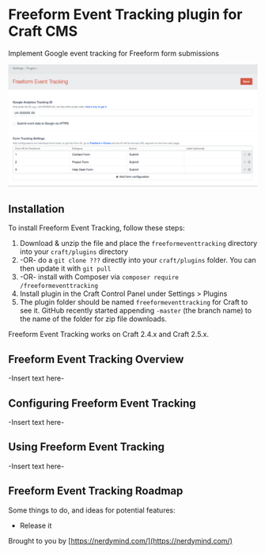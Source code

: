 # Freeform Event Tracking plugin for Craft CMS

Implement Google event tracking for Freeform form submissions

![Screenshot](resources/screenshots/screenshot.png)

## Installation

To install Freeform Event Tracking, follow these steps:

1. Download & unzip the file and place the `freeformeventtracking` directory into your `craft/plugins` directory
2.  -OR- do a `git clone ???` directly into your `craft/plugins` folder.  You can then update it with `git pull`
3.  -OR- install with Composer via `composer require /freeformeventtracking`
4. Install plugin in the Craft Control Panel under Settings > Plugins
5. The plugin folder should be named `freeformeventtracking` for Craft to see it.  GitHub recently started appending `-master` (the branch name) to the name of the folder for zip file downloads.

Freeform Event Tracking works on Craft 2.4.x and Craft 2.5.x.

## Freeform Event Tracking Overview

-Insert text here-

## Configuring Freeform Event Tracking

-Insert text here-

## Using Freeform Event Tracking

-Insert text here-

## Freeform Event Tracking Roadmap

Some things to do, and ideas for potential features:

* Release it

Brought to you by [https://nerdymind.com/](https://nerdymind.com/)
